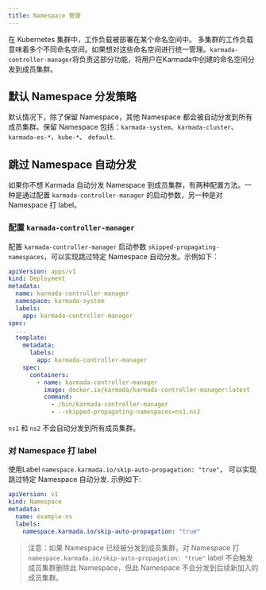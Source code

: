 ```yaml
---
title: Namespace 管理
---
```


在 Kubernetes 集群中，工作负载被部署在某个命名空间中。 多集群的工作负载意味着多个不同命名空间。如果想对这些命名空间进行统一管理。`karmada-controller-manager`将负责这部分功能，将用户在Karmada中创建的命名空间分发到成员集群。

## 默认 Namespace 分发策略
默认情况下，除了保留 Namespace，其他 Namespace 都会被自动分发到所有成员集群。保留 Namespace 包括：`karmada-system`、`karmada-cluster`、 `karmada-es-*`、`kube-*`、 `default`.

## 跳过 Namespace 自动分发
如果你不想 Karmada 自动分发 Namespace 到成员集群，有两种配置方法。一种是通过配置 `karmada-controller-manager` 的启动参数，另一种是对 Namespace 打 label。

### 配置 `karmada-controller-manager`
配置 `karmada-controller-manager` 启动参数 `skipped-propagating-namespaces`，可以实现跳过特定 Namespace 自动分发。示例如下：
```yaml
apiVersion: apps/v1
kind: Deployment
metadata:
  name: karmada-controller-manager
  namespace: karmada-system
  labels:
    app: karmada-controller-manager
spec:
  ...
  template:
    metadata:
      labels:
        app: karmada-controller-manager
    spec:
      containers:
        - name: karmada-controller-manager
          image: docker.io/karmada/karmada-controller-manager:latest
          command:
            - /bin/karmada-controller-manager
            - --skipped-propagating-namespaces=ns1,ns2
```
`ns1` 和 `ns2` 不会自动分发到所有成员集群。

### 对 Namespace 打 label
使用Label `namespace.karmada.io/skip-auto-propagation: "true"`， 可以实现跳过特定 Namespace 自动分发. 示例如下:
```yaml
apiVersion: v1
kind: Namespace
metadata:
  name: example-ns
  labels:
    namespace.karmada.io/skip-auto-propagation: "true"
```
> 注意：如果 Namespace 已经被分发到成员集群，对 Namespace 打 `namespace.karmada.io/skip-auto-propagation: "true"` label 不会触发成员集群删除此 Namespace，但此 Namespace 不会分发到后续新加入的成员集群。

